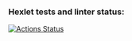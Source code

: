 ### Hexlet tests and linter status:
[![Actions Status](https://github.com/igornazim/frontend-project-lvl2/workflows/hexlet-check/badge.svg)](https://github.com/igornazim/frontend-project-lvl2/actions)